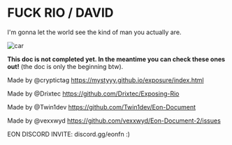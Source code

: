 # FUCK RIO / DAVID
I'm gonna let the world see the kind of man you actually are.

![car](https://github.com/user-attachments/assets/b6e01a28-5a83-4c9b-8342-285427be0d2d)


**This doc is not completed yet. In the meantime you can check these ones out!** (the doc is only the beginning btw).

Made by @cryptictag
https://mystyyy.github.io/exposure/index.html

Made by @Drixtec 
https://github.com/Drixtec/Exposing-Rio

Made by @Twin1dev
https://github.com/Twin1dev/Eon-Document

Made by @vexxwyd
https://github.com/vexxwyd/Eon-Document-2/issues


EON DISCORD INVITE: 
discord.gg/eonfn  :)
